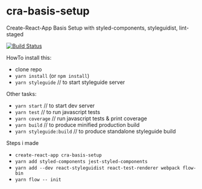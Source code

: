 # cra-basis-setup
Create-React-App Basis Setup with styled-components, styleguidist, lint-staged

[![Build Status](https://travis-ci.org/michaseel/cra-basis-setup.svg?branch=master)](https://travis-ci.org/michaseel/cra-basis-setup)



HowTo install this:
 - clone repo
 - `yarn install` (or `npm install`)
 - `yarn styleguide`  // to start styleguide server
 
Other tasks: 
- `yarn start` // to start dev server
- `yarn test`  // to run javascript tests
- `yarn coverage`  // run javascript tests & print coverage
- `yarn build` // to produce minified production build 
- `yarn styleguide:build` // to produce standalone styleguide build


Steps i made
* `create-react-app cra-basis-setup`
* `yarn add styled-components jest-styled-components` 
* `yarn add --dev react-styleguidist react-test-renderer webpack flow-bin`
* `yarn flow -- init`
